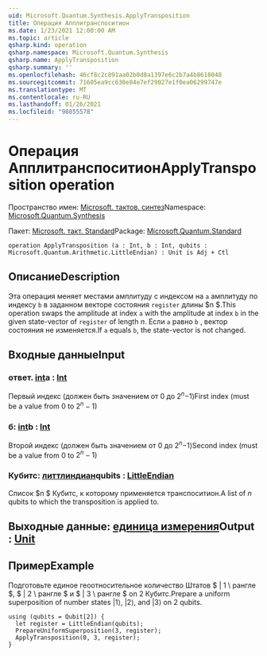```yaml
---
uid: Microsoft.Quantum.Synthesis.ApplyTransposition
title: Операция Апплитранспоситион
ms.date: 1/23/2021 12:00:00 AM
ms.topic: article
qsharp.kind: operation
qsharp.namespace: Microsoft.Quantum.Synthesis
qsharp.name: ApplyTransposition
qsharp.summary: ''
ms.openlocfilehash: 46cf8c2c891aa02b0d8a1397e6c2b7a4b8618048
ms.sourcegitcommit: 71605ea9cc630e84e7ef29027e1f0ea06299747e
ms.translationtype: MT
ms.contentlocale: ru-RU
ms.lasthandoff: 01/26/2021
ms.locfileid: "98855578"
---
```

# <a name="applytransposition-operation"></a><span data-ttu-id="2ba83-102">Операция Апплитранспоситион</span><span class="sxs-lookup"><span data-stu-id="2ba83-102">ApplyTransposition operation</span></span>

<span data-ttu-id="2ba83-103">Пространство имен: [Microsoft. тактов. синтез](xref:Microsoft.Quantum.Synthesis)</span><span class="sxs-lookup"><span data-stu-id="2ba83-103">Namespace: [Microsoft.Quantum.Synthesis](xref:Microsoft.Quantum.Synthesis)</span></span>

<span data-ttu-id="2ba83-104">Пакет: [Microsoft. такт. Standard](https://nuget.org/packages/Microsoft.Quantum.Standard)</span><span class="sxs-lookup"><span data-stu-id="2ba83-104">Package: [Microsoft.Quantum.Standard](https://nuget.org/packages/Microsoft.Quantum.Standard)</span></span>




```qsharp
operation ApplyTransposition (a : Int, b : Int, qubits : Microsoft.Quantum.Arithmetic.LittleEndian) : Unit is Adj + Ctl
```


## <a name="description"></a><span data-ttu-id="2ba83-105">Описание</span><span class="sxs-lookup"><span data-stu-id="2ba83-105">Description</span></span>

<span data-ttu-id="2ba83-106">Эта операция меняет местами амплитуду с индексом на `a` амплитуду по индексу `b` в заданном векторе состояния `register` длины $n $.</span><span class="sxs-lookup"><span data-stu-id="2ba83-106">This operation swaps the amplitude at index `a` with the amplitude at index `b` in the given state-vector of `register` of length $n$.</span></span>  <span data-ttu-id="2ba83-107">Если `a` равно `b` , вектор состояния не изменяется.</span><span class="sxs-lookup"><span data-stu-id="2ba83-107">If `a` equals `b`, the state-vector is not changed.</span></span>

## <a name="input"></a><span data-ttu-id="2ba83-108">Входные данные</span><span class="sxs-lookup"><span data-stu-id="2ba83-108">Input</span></span>

### <a name="a--int"></a><span data-ttu-id="2ba83-109">ответ. [int](xref:microsoft.quantum.lang-ref.int)</span><span class="sxs-lookup"><span data-stu-id="2ba83-109">a : [Int](xref:microsoft.quantum.lang-ref.int)</span></span>

<span data-ttu-id="2ba83-110">Первый индекс (должен быть значением от 0 до $2 ^ n-$1)</span><span class="sxs-lookup"><span data-stu-id="2ba83-110">First index (must be a value from 0 to $2^n - 1$)</span></span>


### <a name="b--int"></a><span data-ttu-id="2ba83-111">б: [int](xref:microsoft.quantum.lang-ref.int)</span><span class="sxs-lookup"><span data-stu-id="2ba83-111">b : [Int](xref:microsoft.quantum.lang-ref.int)</span></span>

<span data-ttu-id="2ba83-112">Второй индекс (должен быть значением от 0 до $2 ^ n-$1)</span><span class="sxs-lookup"><span data-stu-id="2ba83-112">Second index (must be a value from 0 to $2^n - 1$)</span></span>


### <a name="qubits--littleendian"></a><span data-ttu-id="2ba83-113">Кубитс: [литтлиндиан](xref:Microsoft.Quantum.Arithmetic.LittleEndian)</span><span class="sxs-lookup"><span data-stu-id="2ba83-113">qubits : [LittleEndian](xref:Microsoft.Quantum.Arithmetic.LittleEndian)</span></span>

<span data-ttu-id="2ba83-114">Список $n $ Кубитс, к которому применяется транспоситион.</span><span class="sxs-lookup"><span data-stu-id="2ba83-114">A list of $n$ qubits to which the transposition is applied to.</span></span>



## <a name="output--unit"></a><span data-ttu-id="2ba83-115">Выходные данные: [единица измерения](xref:microsoft.quantum.lang-ref.unit)</span><span class="sxs-lookup"><span data-stu-id="2ba83-115">Output : [Unit](xref:microsoft.quantum.lang-ref.unit)</span></span>



## <a name="example"></a><span data-ttu-id="2ba83-116">Пример</span><span class="sxs-lookup"><span data-stu-id="2ba83-116">Example</span></span>

<span data-ttu-id="2ba83-117">Подготовьте единое геоотносительное количество Штатов $ | 1 \ рангле $, $ | 2 \ рангле $ и $ | 3 \ рангле $ on 2 Кубитс.</span><span class="sxs-lookup"><span data-stu-id="2ba83-117">Prepare a uniform superposition of number states $|1\rangle$, $|2\rangle$, and $|3\rangle$ on 2 qubits.</span></span>

```qsharp
using (qubits = Qubit[2]) {
  let register = LittleEndian(qubits);
  PrepareUniformSuperposition(3, register);
  ApplyTransposition(0, 3, register);
}
```
